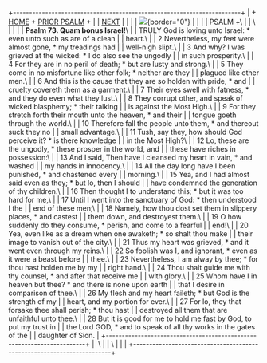 +-----------------------------------------------------------------------+
| \+ [HOME](../index.html) + [PRIOR PSALM](Ps72.html) +                 |
| [NEXT](Ps74.html)                                                     |
|                                                                       |
| ![](http://stats.superstats.com/b/ss/DAVIDMCMANNES/1){border="0"}     |
|                                                                       |
| PSALM +\                                                              |
| \                                                                     |
|                                                                       |
| **Psalm 73. Quam bonus Israel!**\                                     |
| TRULY God is loving unto Israel: \* even unto such as are of a clean  |
| heart.\                                                               |
| 2 Nevertheless, my feet were almost gone, \* my treadings had         |
| well-nigh slipt.\                                                     |
| 3 And why? I was grieved at the wicked: \* I do also see the ungodly  |
| in such prosperity.\                                                  |
| 4 For they are in no peril of death; \* but are lusty and strong.\    |
| 5 They come in no misfortune like other folk; \* neither are they     |
| plagued like other men.\                                              |
| 6 And this is the cause that they are so holden with pride, \* and    |
| cruelty covereth them as a garment.\                                  |
| 7 Their eyes swell with fatness, \* and they do even what they lust.\ |
| 8 They corrupt other, and speak of wicked blasphemy; \* their talking |
| is against the Most High.\                                            |
| 9 For they stretch forth their mouth unto the heaven, \* and their    |
| tongue goeth through the world.\                                      |
| 10 Therefore fall the people unto them, \* and thereout suck they no  |
| small advantage.\                                                     |
| 11 Tush, say they, how should God perceive it? \* is there knowledge  |
| in the Most High?\                                                    |
| 12 Lo, these are the ungodly, \* these prosper in the world, and      |
| these have riches in possession:\                                     |
| 13 And I said, Then have I cleansed my heart in vain, \* and washed   |
| my hands in innocency.\                                               |
| 14 All the day long have I been punished, \* and chastened every      |
| morning.\                                                             |
| 15 Yea, and I had almost said even as they; \* but lo, then I should  |
| have condemned the generation of thy children.\                       |
| 16 Then thought I to understand this; \* but it was too hard for me,\ |
| 17 Until I went into the sanctuary of God: \* then understood I the   |
| end of these men;\                                                    |
| 18 Namely, how thou dost set them in slippery places, \* and castest  |
| them down, and destroyest them.\                                      |
| 19 O how suddenly do they consume, \* perish, and come to a fearful   |
| end!\                                                                 |
| 20 Yea, even like as a dream when one awaketh; \* so shalt thou make  |
| their image to vanish out of the city.\                               |
| 21 Thus my heart was grieved, \* and it went even through my reins.\  |
| 22 So foolish was I, and ignorant, \* even as it were a beast before  |
| thee.\                                                                |
| 23 Nevertheless, I am alway by thee; \* for thou hast holden me by my |
| right hand.\                                                          |
| 24 Thou shalt guide me with thy counsel, \* and after that receive me |
| with glory.\                                                          |
| 25 Whom have I in heaven but thee? \* and there is none upon earth    |
| that I desire in comparison of thee.\                                 |
| 26 My flesh and my heart faileth; \* but God is the strength of my    |
| heart, and my portion for ever.\                                      |
| 27 For lo, they that forsake thee shall perish; \* thou hast          |
| destroyed all them that are unfaithful unto thee.\                    |
| 28 But it is good for me to hold me fast by God, to put my trust in   |
| the Lord GOD, \* and to speak of all thy works in the gates of the    |
| daughter of Sion.                                                     |
+-----------------------------------------------------------------------+
|  \                                                                    |
| \                                                                     |
| [](http://www.episcopalnet.org/DBS/DOR.html)                          |
+-----------------------------------------------------------------------+
